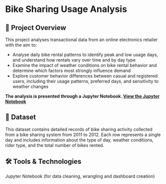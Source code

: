 # Bike Sharing Usage Analysis

## 📌 Project Overview
This project analyses transactional data from an online electronics retailer with the aim to:
- Analyse daily bike rental patterns to identify peak and low usage days, and understand how rentals vary over time and by day type
- Examine the impact of weather conditions on bike rental behavior and determine which factors most strongly influence demand
- Explore customer behavior differences between casual and registered users, including their usage patterns, preferred days, and sensitivity to weather changes

**The analysis is presented through a Jupyter Notebook. [View the Jupyter Notebook](notebooks/bike_sharing_usage_analysis.ipynb)**

## 📂 Dataset
This dataset contains detailed records of bike sharing activity collected from a bike sharing system from 2011 to 2012. Each row represents a single day and includes information about the type of day, weather conditions, rider type, and the total number of bikes rented.

## 🛠️ Tools & Technologies
Jupyter Notebook (for data cleaning, wrangling and dashboard creation)
